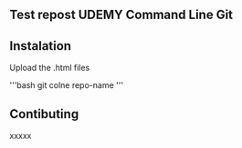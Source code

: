 ## Test repost UDEMY Command Line Git

## Instalation

Upload the .html files

'''bash
git colne repo-name
'''

## Contibuting
xxxxx
